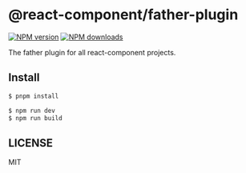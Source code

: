 # @react-component/father-plugin

[![NPM version](https://img.shields.io/npm/v/@react-component/father-plugin.svg?style=flat)](https://npmjs.org/package/@react-component/father-plugin) [![NPM downloads](http://img.shields.io/npm/dm/@react-component/father-plugin.svg?style=flat)](https://npmjs.org/package/@react-component/father-plugin)

The father plugin for all react-component projects.

## Install

```bash
$ pnpm install
```

```bash
$ npm run dev
$ npm run build
```

## LICENSE

MIT
